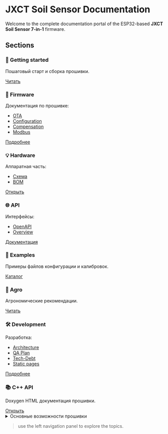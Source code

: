 # JXCT Soil Sensor Documentation

Welcome to the complete documentation portal of the ESP32-based **JXCT Soil Sensor 7-in-1** firmware.

## Sections

<div class="cards">

<div class="card">
  <h3>📖 Getting started</h3>
  <p>Пошаговый старт и сборка прошивки.</p>
  <a class="md-button md-button--primary" href="getting-started/">Читать</a>
</div>

<div class="card">
  <h3>🔧 Firmware</h3>
  <p>Документация по прошивке:</p>
  <ul>
    <li><a href="firmware/ota/">OTA</a></li>
    <li><a href="firmware/config/">Configuration</a></li>
    <li><a href="firmware/compensation/">Compensation</a></li>
    <li><a href="firmware/modbus/">Modbus</a></li>
  </ul>
  <a class="md-button" href="firmware/config/">Подробнее</a>
</div>

<div class="card">
  <h3>💡 Hardware</h3>
  <p>Аппаратная часть:</p>
  <ul>
    <li><a href="hardware/schematic/">Схема</a></li>
    <li><a href="hardware/bill-of-materials/">BOM</a></li>
  </ul>
  <a class="md-button" href="hardware/schematic/">Открыть</a>
</div>

<div class="card">
  <h3>🌐 API</h3>
  <p>Интерфейсы:</p>
  <ul>
    <li><a href="api/">OpenAPI</a></li>
    <li><a href="api/overview/">Overview</a></li>
  </ul>
  <a class="md-button" href="api/">Документация</a>
</div>

<div class="card">
  <h3>📂 Examples</h3>
  <p>Примеры файлов конфигурации и калибровок.</p>
  <a class="md-button" href="examples/">Каталог</a>
</div>

<div class="card">
  <h3>🌱 Agro</h3>
  <p>Агрономические рекомендации.</p>
  <a class="md-button" href="agro/recommendations/">Читать</a>
</div>

<div class="card">
  <h3>🛠️ Development</h3>
  <p>Разработка:</p>
  <ul>
    <li><a href="development/ARCH_OVERALL/">Architecture</a></li>
    <li><a href="development/QA_REFACTORING_PLAN_2025H2/">QA Plan</a></li>
    <li><a href="development/TECH_DEBT_REPORT_2025-06/">Tech-Debt</a></li>
    <li><a href="development/STATIC_PAGES_MIGRATION_PLAN/">Static pages</a></li>
  </ul>
  <a class="md-button" href="development/ARCH_OVERALL/">Подробнее</a>
</div>

<div class="card">
  <h3>📚 C++ API</h3>
  <p>Doxygen HTML документация прошивки.</p>
  <a class="md-button" href="_doxygen/html/index.html">Открыть</a>
</div>

</div>

<details>
<summary>Основные возможности прошивки</summary>

* 🌡️ Real-time показания pH, EC, NPK, влажности и температуры
* 🔄 OTA 2.x с дифф-загрузками и проверкой SHA-256
* 📡 MQTT / ThingSpeak / HTTP API
* 🛠️ Полностью open-source (C++17, PlatformIO)

</details>

> use the left navigation panel to explore the topics. 